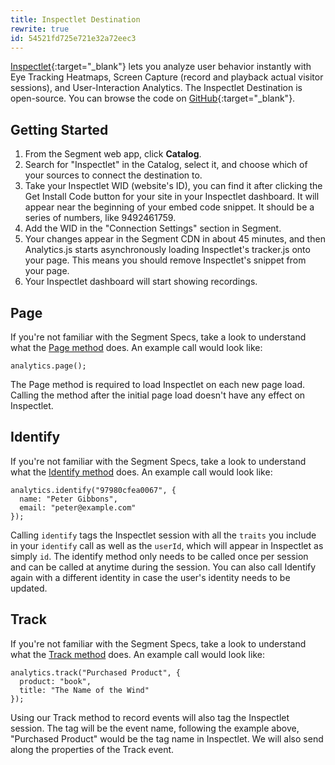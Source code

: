 ```yaml
---
title: Inspectlet Destination
rewrite: true
id: 54521fd725e721e32a72eec3
---
```

[Inspectlet](https://www.inspectlet.com/){:target="_blank"} lets you analyze user behavior instantly with Eye Tracking Heatmaps, Screen Capture (record and playback actual visitor sessions), and User-Interaction Analytics. The Inspectlet Destination is open-source. You can browse the code on [GitHub](https://github.com/segment-integrations/analytics.js-integration-inspectlet){:target="_blank"}.

## Getting Started

 

  1. From the Segment web app, click **Catalog**.
  2. Search for "Inspectlet" in the Catalog, select it, and choose which of your sources to connect the destination to.
  3. Take your Inspectlet WID (website's ID), you can find it after clicking the Get Install Code button for your site in your Inspectlet dashboard. It will appear near the beginning of your embed code snippet. It should be a series of numbers, like 9492461759.
  4. Add the WID in the "Connection Settings" section in Segment.
  5. Your changes appear in the Segment CDN in about 45 minutes, and then Analytics.js starts asynchronously loading Inspectlet's tracker.js onto your page. This means you should remove Inspectlet's snippet from your page.
  6. Your Inspectlet dashboard will start showing recordings.

## Page

If you're not familiar with the Segment Specs, take a look to understand what the [Page method](/docs/connections/spec/page/) does. An example call would look like:
```
analytics.page();
```

The Page method is required to load Inspectlet on each new page load. Calling the method after the initial page load doesn't have any effect on Inspectlet.

## Identify

If you're not familiar with the Segment Specs, take a look to understand what the [Identify method](/docs/connections/spec/identify/) does. An example call would look like:
```
analytics.identify("97980cfea0067", {
  name: "Peter Gibbons",
  email: "peter@example.com"
});
```

Calling `identify` tags the Inspectlet session with all the `traits` you include in your `identify` call as well as the `userId`, which will appear in Inspectlet as simply `id`. The identify method only needs to be called once per session and can be called at anytime during the session. You can also call Identify again with a different identity in case the user's identity needs to be updated.

## Track

If you're not familiar with the Segment Specs, take a look to understand what the [Track method](/docs/connections/spec/track/) does. An example call would look like:
```
analytics.track("Purchased Product", {
  product: "book",
  title: "The Name of the Wind"
});
```

Using our Track method to record events will also tag the Inspectlet session. The tag will be the event name, following the example above, "Purchased Product" would be the tag name in Inspectlet. We will also send along the properties of the Track event.
